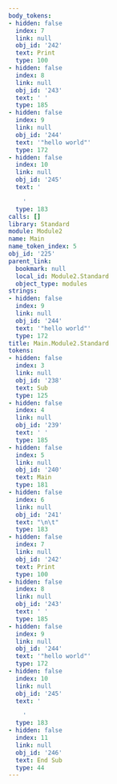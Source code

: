 ```yaml
---
body_tokens:
- hidden: false
  index: 7
  link: null
  obj_id: '242'
  text: Print
  type: 100
- hidden: false
  index: 8
  link: null
  obj_id: '243'
  text: ' '
  type: 185
- hidden: false
  index: 9
  link: null
  obj_id: '244'
  text: '"hello world"'
  type: 172
- hidden: false
  index: 10
  link: null
  obj_id: '245'
  text: '

    '
  type: 183
calls: []
library: Standard
module: Module2
name: Main
name_token_index: 5
obj_id: '225'
parent_link:
  bookmark: null
  local_id: Module2.Standard
  object_type: modules
strings:
- hidden: false
  index: 9
  link: null
  obj_id: '244'
  text: '"hello world"'
  type: 172
title: Main.Module2.Standard
tokens:
- hidden: false
  index: 3
  link: null
  obj_id: '238'
  text: Sub
  type: 125
- hidden: false
  index: 4
  link: null
  obj_id: '239'
  text: ' '
  type: 185
- hidden: false
  index: 5
  link: null
  obj_id: '240'
  text: Main
  type: 181
- hidden: false
  index: 6
  link: null
  obj_id: '241'
  text: "\n\t"
  type: 183
- hidden: false
  index: 7
  link: null
  obj_id: '242'
  text: Print
  type: 100
- hidden: false
  index: 8
  link: null
  obj_id: '243'
  text: ' '
  type: 185
- hidden: false
  index: 9
  link: null
  obj_id: '244'
  text: '"hello world"'
  type: 172
- hidden: false
  index: 10
  link: null
  obj_id: '245'
  text: '

    '
  type: 183
- hidden: false
  index: 11
  link: null
  obj_id: '246'
  text: End Sub
  type: 44
---
```

